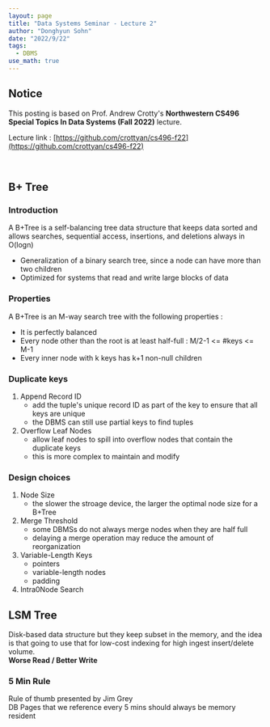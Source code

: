 ```yaml
---
layout: page
title: "Data Systems Seminar - Lecture 2"
author: "Donghyun Sohn"
date: "2022/9/22"
tags:
  - DBMS
use_math: true
---
```


## Notice

This posting is based on Prof. Andrew Crotty's <b>Northwestern CS496 Special Topics In Data Systems (Fall 2022)</b> lecture. <br>

Lecture link : [https://github.com/crottyan/cs496-f22](https://github.com/crottyan/cs496-f22)

<br>

## B+ Tree
### Introduction
A B+Tree is a self-balancing tree data structure that keeps data sorted and allows searches, sequential access, insertions, and deletions always in O(logn)
- Generalization of a binary search tree, since a node can have more than two children
- Optimized for systems that read and write large blocks of data

### Properties
A B+Tree is an M-way search tree with the following properties :
- It is perfectly balanced
- Every node other than the root is at least half-full : M/2-1 <= #keys <= M-1
- Every inner node with k keys has k+1 non-null children

### Duplicate keys
1. Append Record ID
   - add the tuple's unique record ID as part of the key to ensure that all keys are unique
   - the DBMS can still use partial keys to find tuples
2. Overflow Leaf Nodes
   - allow leaf nodes to spill into overflow nodes that contain the duplicate keys
   - this is more complex to maintain and modify

### Design choices
1. Node Size
   - the slower the stroage device, the larger the optimal node size for a B+Tree
2. Merge Threshold
   - some DBMSs do not always merge nodes when they are half full
   - delaying a merge operation may reduce the amount of reorganization
3. Variable-Length Keys
   - pointers
   - variable-length nodes
   - padding
4. Intra0Node Search


## LSM Tree
Disk-based data structure but they keep subset in the memory, and the idea is that going to use that for low-cost indexing for high ingest insert/delete volume. <br>
<b> Worse Read / Better Write  </b>

### 5 Min Rule
Rule of thumb presented by Jim Grey<br>
DB Pages that we reference every 5 mins should always be memory resident <br>
